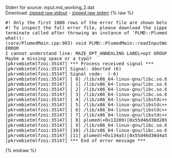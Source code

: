 Stderr for source:  input.md_working_2.dat   
Download: [zipped raw stdout](input.md_working_2.dat.plumed.stdout.txt.zip) - [zipped raw stderr](input.md_working_2.dat.plumed.stderr.txt.zip) 
{% raw %}
<pre>
#! Only the first 1000 rows of the error file are shown below
#! To inspect the full error file, please download the zipped raw stderr file above
terminate called after throwing an instance of 'PLMD::Plumed::ExceptionError'
what():
(core/PlumedMain.cpp:903) void PLMD::PlumedMain::readInputWords(const std::vector<std::__cxx11::basic_string<char> >&)
ERROR
I cannot understand line: MAZE_OPT_ANNEALING LABEL=opt GROUPA=group_bnz GROUPB=group_t4l SWITCH=EXP R_0=0.2 STRIDE=500000 N_ITER=1000 BETA=0.9 BETA_FACTOR=1.005 BETA_SCHEDULE=GEOM RANDOM_SEED=111 NLIST NL_CUTOFF=0.6 NL_STRIDE=100
Maybe a missing space or a typo?
[pkrvmbietmlfzoi:35147] *** Process received signal ***
[pkrvmbietmlfzoi:35147] Signal: Aborted (6)
[pkrvmbietmlfzoi:35147] Signal code:  (-6)
[pkrvmbietmlfzoi:35147] [ 0] /lib/x86_64-linux-gnu/libc.so.6(+0x45330)[0x7efe15045330]
[pkrvmbietmlfzoi:35147] [ 1] /lib/x86_64-linux-gnu/libc.so.6(pthread_kill+0x11c)[0x7efe1509eb2c]
[pkrvmbietmlfzoi:35147] [ 2] /lib/x86_64-linux-gnu/libc.so.6(gsignal+0x1e)[0x7efe1504527e]
[pkrvmbietmlfzoi:35147] [ 3] /lib/x86_64-linux-gnu/libc.so.6(abort+0xdf)[0x7efe150288ff]
[pkrvmbietmlfzoi:35147] [ 4] /lib/x86_64-linux-gnu/libstdc++.so.6(+0xa5ff5)[0x7efe154a5ff5]
[pkrvmbietmlfzoi:35147] [ 5] /lib/x86_64-linux-gnu/libstdc++.so.6(+0xbb0da)[0x7efe154bb0da]
[pkrvmbietmlfzoi:35147] [ 6] /lib/x86_64-linux-gnu/libstdc++.so.6(_ZSt10unexpectedv+0x0)[0x7efe154a5a55]
[pkrvmbietmlfzoi:35147] [ 7] /lib/x86_64-linux-gnu/libstdc++.so.6(+0xa5a6f)[0x7efe154a5a6f]
[pkrvmbietmlfzoi:35147] [ 8] plumed(+0x13209)[0x55d46d30d209]
[pkrvmbietmlfzoi:35147] [ 9] /lib/x86_64-linux-gnu/libc.so.6(+0x2a1ca)[0x7efe1502a1ca]
[pkrvmbietmlfzoi:35147] [10] /lib/x86_64-linux-gnu/libc.so.6(__libc_start_main+0x8b)[0x7efe1502a28b]
[pkrvmbietmlfzoi:35147] [11] plumed(+0x134a5)[0x55d46d30d4a5]
[pkrvmbietmlfzoi:35147] *** End of error message ***
</pre>
{% endraw %}
